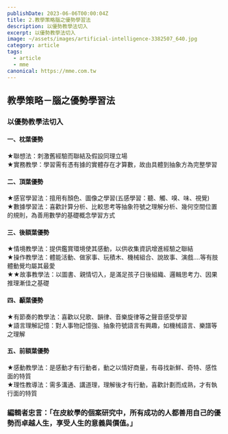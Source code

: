 ```yaml
---
publishDate: 2023-06-06T00:00:04Z
title: 2.教學策略腦之優勢學習法
description: 以優勢教學法切入
excerpt: 以優勢教學法切入
image: ~/assets/images/artificial-intelligence-3382507_640.jpg
category: article
tags:
  - article
  - mme
canonical: https://mme.com.tw
---
```


## 教學策略－腦之優勢學習法
### 以優勢教學法切入
#### 一、枕葉優勢
★聯想法：刺激舊經驗而聯結及假設同理立場  
★實務教學：學習需有憑有據的實體存在才算數，故由具體到抽象方為完整學習  

#### 二、頂葉優勢
★感官學習法：擅用有顏色、圖像之學習(五感學習：聽、觸、嗅、味、視覺)  
★數據學習法：喜歡計算分析、比較思考等抽象符號之理解分析、幾何空間位置的規則，為善用數學的基礎概念學習方式  

#### 三、後額葉優勢
★情境教學法：提供鑑賞環境使其感動，以供收集資訊增進經驗之聯結  
★操作教學法：體能活動、做家事、玩積木、機械組合、說故事、演戲….等有肢體動覺均屬其最愛  
★★故事教學法：以圖書、親情切入，是滿足孩子日後組織、邏輯思考力、因果推理漸佳之基礎  

#### 四、顳葉優勢
★有節奏的教學法：喜歡以兒歌、韻律、音樂旋律等之聲音感受學習  
★語言理解記憶：對人事物記憶強、抽象符號語言有興趣，如機械語言、樂譜等之理解  

#### 五、前額葉優勢
★感動教學法：是感動才有行動者，動之以情好商量，有尋找新鮮、奇特、感性面的特質  
★理性教導法：需多溝通、講道理，理解後才有行動，喜歡計劃而成熟，才有執行面的特質  

### 編輯者忠言：「在皮紋學的個案研究中，所有成功的人都善用自己的優勢而卓越人生，享受人生的意義與價值。」
